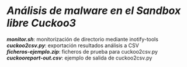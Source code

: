 # ***Análisis de malware en el Sandbox libre Cuckoo3***
 ***monitor.sh***: monitorización de directorio mediante inotify-tools<br>
 ***cuckoo2csv.py***: exportación resultados análisis a CSV<br>
 ***ficheros-ejemplo.zip***: ficheros de prueba para cuckoo2csv.py<br>
 ***cuckooreport-out.csv***: ejemplo de salida de cuckoo2csv.py
